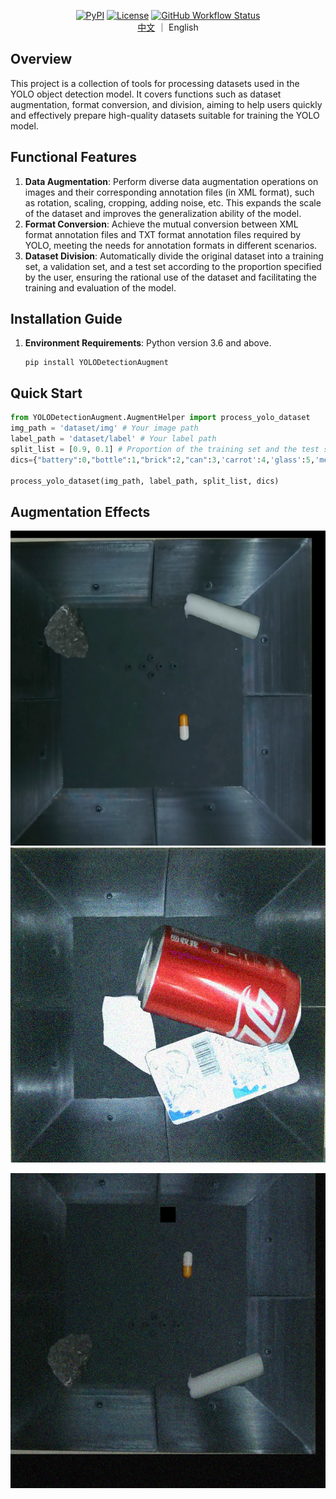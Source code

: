 <div align="center">
 

 [![PyPI](https://img.shields.io/pypi/v/YOLODetectionAugment.svg)](https://pypi.org/project/YOLODetectionAugment/) [![License](https://img.shields.io/badge/License-MIT-blue.svg)](https://opensource.org/licenses/MIT) 
 [![GitHub Workflow Status](https://img.shields.io/github/actions/workflow/status/Huuuuugh/YOLODetectionAugment/python-publish.yml?branch=main)](https://github.com/Huuuuugh/YOLODetectionAugment/actions)
 <br/>
  [中文](https://github.com/Huuuuugh/YOLODetectionAugment/blob/main/README_CN.md) ｜  English <br/>
 
</div>



## Overview

This project is a collection of tools for processing datasets used in the YOLO object detection model. It covers functions such as dataset augmentation, format conversion, and division, aiming to help users quickly and effectively prepare high-quality datasets suitable for training the YOLO model.

## Functional Features

1. **Data Augmentation**: Perform diverse data augmentation operations on images and their corresponding annotation files (in XML format), such as rotation, scaling, cropping, adding noise, etc. This expands the scale of the dataset and improves the generalization ability of the model.
2. **Format Conversion**: Achieve the mutual conversion between XML format annotation files and TXT format annotation files required by YOLO, meeting the needs for annotation formats in different scenarios.
3. **Dataset Division**: Automatically divide the original dataset into a training set, a validation set, and a test set according to the proportion specified by the user, ensuring the rational use of the dataset and facilitating the training and evaluation of the model.

## Installation Guide

1. **Environment Requirements**: Python version 3.6 and above.

   ```shell
   pip install YOLODetectionAugment
   ```

## Quick Start

```python
from YOLODetectionAugment.AugmentHelper import process_yolo_dataset
img_path = 'dataset/img' # Your image path
label_path = 'dataset/label' # Your label path
split_list = [0.9, 0.1] # Proportion of the training set and the test set
dics={"battery":0,"bottle":1,"brick":2,"can":3,'carrot':4,'glass':5,'medicine':6,'mooli':7,'package':8,'pebble':9,'potato':10} # Replace these mapping pairs with your own ones

process_yolo_dataset(img_path, label_path, split_list, dics)
```

## Augmentation Effects

![167Q1ERM0_MM1](images/README/167Q1ERM0_MM1.png)![167Q1ERM4_MM3](images/README/167Q1ERM4_MM3.png)

![167Q1ERM0_MM3](images/README/167Q1ERM0_MM3.png)
